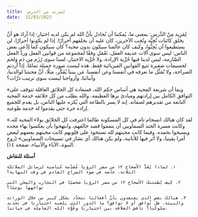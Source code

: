 ```yaml
---
title:  لمزيد من الدرس
date:  31/03/2023
---
```


لِمَزِيد مِنْ الدَّرس: بمعنى ما، يُمكننا أن نُجادل بأنَّ الله لم يكن لديه اختيار: إذا أرادَ هو أنَّ يخلق كائنات تُحِبَّه وتُحِب الآخرين، كان عليه أن يخلقهم أحرارًا. إذا لم يكونوا أحرارًا، لن يستطيعوا أن يُحِبُّوا، وكيف كان عالمنا سيكون بدون محبة؟ كان سيكون كما إدَّعى بعض الناس: ليس سوى آلات عديمة العقل، تَعْمَل وفقًا لمجموعة من قوانين الفعل وردَّ الفعل الصَّارمة، ليس لدينا فيها حُرِّية الإرادة، ولا حُرِّية الاختيار، لسنا سوى رُزَم مِن دَمٍ وَلحم لجسيمات صغيرة تتبع القوانين الفيزيائية فقط. هذه ليست صورة جميلة تمامًا، إذا أردتم الصراحة، ولا تُمَثِّل ما نعرفه في أنفسنا وعن أنفسنا. مَن بيننا يُفَكِّر، مثلًا، أنَّ محبتنا لوالدينا، وأبنائنا، وأزواجنا ليست سوى ترتيب ذرَّات؟

«وبما أن شريعة المحبة هي أساس حكم الله، فسعادة كل الخلائق العاقلة تتوقف على التوافق الكامل بين إرادتهم ومبادئ برها العظيمة. والله يطلب من كل خلائقه خدمة المحبة النابعة من تقديرهم لصفاته. إنه لا يسر بالطاعة التي يُكره عليها الناس، بل يقدم للجميع إرادة حرة حتى يقدموا له خدمة طوعية.

«لقد كان هنالك انسجام تام في كل المسكونة طالما اعترفت كل الخلائق بولاء المحبة لله، وكانت مسرة الجند السماويين أن يتمموا قصد خالقهم، وابتهجوا بأن يعكسوا بهاء مجده ويسبحوا بحمده. وفيما كانت محبتهم لله تستحوذ على قلوبهم كانت محبتهم بعضهم لبعض أمرا يقينيا، ولا أثر فيها للأنانية، ولم يكن هنالك أي نشاز في تسبيحات السماويين» (روح النبوة، الآباء والأنبياء، صفحة ١٤).

**أسئلة للنقاش**

`١. لماذا يُعَدُّ الأصحاح ١٢ من سفر الرؤيا مُقدِّمة مُناسبة لرسائل الملائكة الثلاثة، خاصة في ضوء الصراع القادم في وقت النهاية؟`

`٢. كيف يُطمئنك الأصحاح ١٢ من سفر الرؤيا شخصيًا في التجارب والمِحَن التي تواجهها يوميًا؟`

`٣. هنالك بعض الذي يعتقدون بأنَّ أفعالنا تتحدَّد بشكل كبير من خلال الوراثة والبيئة. هل تُوافق أو لا توافق؟ ما الدور الذي يلعبه اختيارنا في تحديد سلوكنا؟ ناقش العلاقة بين اختيارنا وقُوَّة الله العامِلة في حياتنا.`